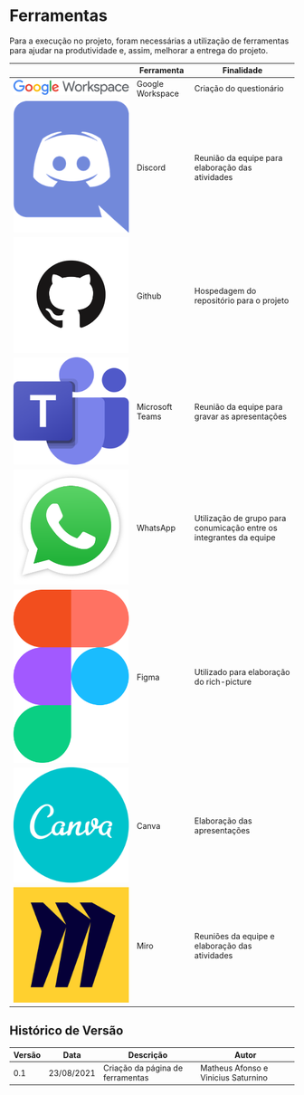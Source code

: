 # Ferramentas

Para a execução no projeto, foram necessárias a utilização de ferramentas para ajudar na produtividade e, assim, melhorar a entrega do projeto.

| | Ferramenta | Finalidade |
| ------ | ---------- | --------------------------------------------------- |
| ![drawing](../assets/ferramentas/google_workspaces.png) | Google Workspace | Criação do questionário |
| ![drawing](../assets/ferramentas/discord.png) | Discord | Reunião da equipe para elaboração das atividades |
| ![drawing](../assets/ferramentas/github.png) | Github | Hospedagem do repositório para o projeto |
| ![drawing](../assets/ferramentas/teams.png) | Microsoft Teams | Reunião da equipe para gravar as apresentações |
| ![drawing](../assets/ferramentas/whatsapp.png) | WhatsApp | Utilização de grupo para conumicação entre os integrantes da equipe |
| ![drawing](../assets/ferramentas/figma.svg) | Figma | Utilizado para elaboração do rich-picture |
| ![drawing](../assets/ferramentas/canva.png) | Canva | Elaboração das apresentações |
| ![drawing](../assets/ferramentas/miro.svg) | Miro | Reuniões da equipe e elaboração das atividades |


## Histórico de Versão

| Versão | Data       | Descrição                                           | Autor        |
| ------ | ---------- | --------------------------------------------------- | ------------ |
| 0.1    | 23/08/2021 | Criação da página de ferramentas | Matheus Afonso e Vinicius Saturnino |
